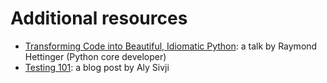 # Additional resources

- [Transforming Code into Beautiful, Idiomatic Python](https://youtu.be/OSGv2VnC0go): a talk by Raymond Hettinger (Python core developer)
- [Testing 101](https://alysivji.github.io/testing-101-introduction-to-testing.html): a blog post by Aly Sivji

